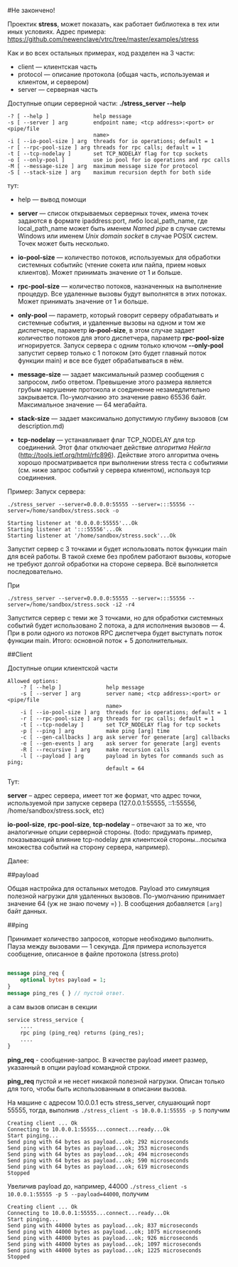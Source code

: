 ﻿#Не закончено!

Проектик **stress**, может показать, как работает библиотека в тех или иных условиях. Адрес примера: https://github.com/newenclave/vtrc/tree/master/examples/stress

Как и во всех остальных примерах, код разделен на 3 части: 

 * client — клиентская часть 
 * protocol — описание протокола (общая часть, используемая и клиентом, и сервером)
 * server — серверная часть 

Доступные опции серверной части: **./stress_server --help**

    -? [ --help ]              help message
    -s [ --server ] arg        endpoint name; <tcp address>:<port> or <pipe/file 
                               name>
    -i [ --io-pool-size ] arg  threads for io operations; default = 1
    -r [ --rpc-pool-size ] arg threads for rpc calls; default = 1
    -t [ --tcp-nodelay ]       set TCP_NODELAY flag for tcp sockets
    -o [ --only-pool ]         use io pool for io operations and rpc calls
    -M [ --message-size ] arg  maximum message size for protocol
    -S [ --stack-size ] arg    maximum recursion depth for both side

тут: 

* help — вывод помощи

* **server** — список открываемых серверных точек, имена точек задаются в формате ipaddress:port, либо local_path_name, где  local_path_name может быть именем *Named pipe* в случае системы Windows или именем *Unix domain socket* в случае POSIX систем. Точек может быть несколько.

* **io-pool-size** — количество потоков, используемых для обработки системных событийс (чтение сокета или пайпа, прием новых клиентов). Может принимать значение от 1 и больше.

* **rpc-pool-size** — количество потоков, назначенных на выполнение процедур. Все удаленные вызовы будут выполнятся в этих потоках. Может принимать значение от 1 и больше.

* **only-pool** — параметр, который говорит серверу обрабатывать и системные события, и удаленные вызовы на одном и том же диспетчере, параметр **io-pool-size**, в этом случае задает количество потоков для этого диспетчера, параметр **rpc-pool-size** игнорируется. Запуск сервера с одним только ключом **--only-pool** запустит сервер только с 1 потоком (это будет главный поток функции main) и все все будет обрабатываться в нём.

* **message-size** — задает максимальный размер сообщения с запросом, либо ответом. Превышение этого размера является грубым нарушение протокола и соединение незамедлительно закрывается. По-умолчанию это значение равно 65536 байт. Максимальное значение — 64 мегабайта.

* **stack-size** — задает максимально допустимую глубину вызовов (см description.md)

* **tcp-nodelay** — устанавливает флаг TCP_NODELAY для tcp соединений. Этот флаг отключает действие *алгоритма Нейгла* (http://tools.ietf.org/html/rfc896). Действие этого алгоритма очень хорошо просматривается при выполнении stress теста с событиями (см. ниже запрос событий у сервера клиентом), используя tcp соединения.

Пример: 
Запуск сервера:

    ./stress_server --server=0.0.0.0:55555 --server=:::55556 --server=/home/sandbox/stress.sock -o

    Starting listener at '0.0.0.0:55555'...Ok
    Starting listener at ':::55556'...Ok
    Starting listener at '/home/sandbox/stress.sock'...Ok


Запустит сервер с 3 точками и будет использовать поток функции main для всей работы. В такой схеме без проблем работают вызовы, которые не требуют долгой обработки на стороне сервера. Всё выполняется последовательно. 

При 

    ./stress_server --server=0.0.0.0:55555 --server=:::55556 --server=/home/sandbox/stress.sock -i2 -r4

Запустится сервер с теми же 3 точками, но для обработки системных событий будет использовано 2 потока, а для исполнения вызовов — 4. При в роли одного из потоков RPC диспетчера будет выступать поток функции main. Итого: основной поток + 5 дополнительных.



##Client

Доступные опции клиентской части

    Allowed options:
        -? [ --help ]              help message
        -s [ --server ] arg        server name; <tcp address>:<port> or <pipe/file 
                                   name>
        -i [ --io-pool-size ] arg  threads for io operations; default = 1
        -r [ --rpc-pool-size ] arg threads for rpc calls; default = 1
        -t [ --tcp-nodelay ]       set TCP_NODELAY flag for tcp sockets
        -p [ --ping ] arg          make ping [arg] time
        -c [ --gen-callbacks ] arg ask server for generate [arg] callbacks
        -e [ --gen-events ] arg    ask server for generate [arg] events
        -R [ --recursive ] arg     make recursion calls
        -l [ --payload ] arg       payload in bytes for commands such as ping; 
                                   default = 64

Тут: 

**server** – адрес сервера, имеет тот же формат, что адрес точки, используемой при запуске сервера (127.0.0.1:55555, ::1:55556, /home/sandbox/stress.sock, etc)

**io-pool-size**,  **rpc-pool-size**, **tcp-nodelay** – отвечают за то же, что аналогичные опции серверной стороны. (todo: придумать пример, показывающий влияние tcp-nodelay для клиентской стороны...посылка множества событий на сторону сервера, например).

Далее:

##payload

Общая настройка для остальных методов. Payload это симуляция полезной нагрузки для удаленных вызовов. По-умолчанию принимает значение 64 (уж не знаю почему =) ). В сообщения добавляется ```[arg]``` байт данных. 

##ping

Принимает количество запросов, которые необходимо выполнить. Пауза между вызовами — 1 секунда.
Для примера используется сообщение, описанное в файле протокола (stress.proto) 

```proto

message ping_req {
    optional bytes payload = 1;
}
message ping_res { } // пустой ответ.

```

а сам вызов описан в секции 

```proto
service stress_service { 
    ....
    rpc ping (ping_req) returns (ping_res);
    ....
}
```

**ping_req** - сообщение-запрос. В качестве payload имеет размер, указанный в опции payload командной строки.

**ping_req** пустой и не несет никакой полезной нагрузки. Описан только для того, чтобы быть использованным в описании вызова.

На машине с адресом 10.0.0.1 есть stress_server, слушающий порт 55555, тогда, выполнив ```./stress_client -s 10.0.0.1:55555 -p 5``` получим 

```console
Creating client ... Ok
Connecting to 10.0.0.1:55555...connect...ready...Ok
Start pinging...
Send ping with 64 bytes as payload...ok; 292 microseconds
Send ping with 64 bytes as payload...ok; 353 microseconds
Send ping with 64 bytes as payload...ok; 494 microseconds
Send ping with 64 bytes as payload...ok; 590 microseconds
Send ping with 64 bytes as payload...ok; 619 microseconds
Stopped
```

Увеличив  payload до, например, 44000 ```./stress_client -s 10.0.0.1:55555 -p 5 --payload=44000```, получим

```
Creating client ... Ok
Connecting to 10.0.0.1:55555...connect...ready...Ok
Start pinging...
Send ping with 44000 bytes as payload...ok; 837 microseconds
Send ping with 44000 bytes as payload...ok; 1075 microseconds
Send ping with 44000 bytes as payload...ok; 926 microseconds
Send ping with 44000 bytes as payload...ok; 1097 microseconds
Send ping with 44000 bytes as payload...ok; 1225 microseconds
Stopped
```


